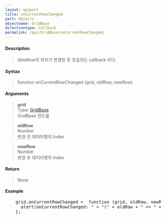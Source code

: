 ```yaml
---
layout: apipost
title: onCurrentRowChanged
part: Objects
objectname: GridBase
directiontype: Callback
permalink: /api/GridBase/onCurrentRowChanged/
---
```



#### Description

> dataRow의 위치가 변경된 후 호출되는 callback 이다.

#### Syntax

> function onCurrentRowChanged (grid, oldRow, newRow)  

#### Arguments

> **grid**  
> Type: [GridBase](/api/GridBase/)  
> GridBase 컨트롤  

> **oldRow**  
> Number  
> 변경 전 데이터행의 Index   

> **newRow**  
> Number  
> 변경 후 데이터행의 Index   

#### Return

> None  

#### Example

<pre class="prettyprint">
    grid.onCurrentRowChanged =  function (grid, oldRow, newRow) {
      alert(onCurrentRowChanged: " + "(" + oldRow + " => " + newRow + ")");
    };
</pre>


